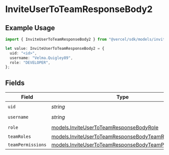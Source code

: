 # InviteUserToTeamResponseBody2

## Example Usage

```typescript
import { InviteUserToTeamResponseBody2 } from "@vercel/sdk/models/inviteusertoteamop.js";

let value: InviteUserToTeamResponseBody2 = {
  uid: "<id>",
  username: "Velma.Quigley89",
  role: "DEVELOPER",
};
```

## Fields

| Field                                                                                                            | Type                                                                                                             | Required                                                                                                         | Description                                                                                                      |
| ---------------------------------------------------------------------------------------------------------------- | ---------------------------------------------------------------------------------------------------------------- | ---------------------------------------------------------------------------------------------------------------- | ---------------------------------------------------------------------------------------------------------------- |
| `uid`                                                                                                            | *string*                                                                                                         | :heavy_check_mark:                                                                                               | N/A                                                                                                              |
| `username`                                                                                                       | *string*                                                                                                         | :heavy_check_mark:                                                                                               | N/A                                                                                                              |
| `role`                                                                                                           | [models.InviteUserToTeamResponseBodyRole](../models/inviteusertoteamresponsebodyrole.md)                         | :heavy_check_mark:                                                                                               | N/A                                                                                                              |
| `teamRoles`                                                                                                      | [models.InviteUserToTeamResponseBodyTeamRoles](../models/inviteusertoteamresponsebodyteamroles.md)[]             | :heavy_minus_sign:                                                                                               | N/A                                                                                                              |
| `teamPermissions`                                                                                                | [models.InviteUserToTeamResponseBodyTeamPermissions](../models/inviteusertoteamresponsebodyteampermissions.md)[] | :heavy_minus_sign:                                                                                               | N/A                                                                                                              |